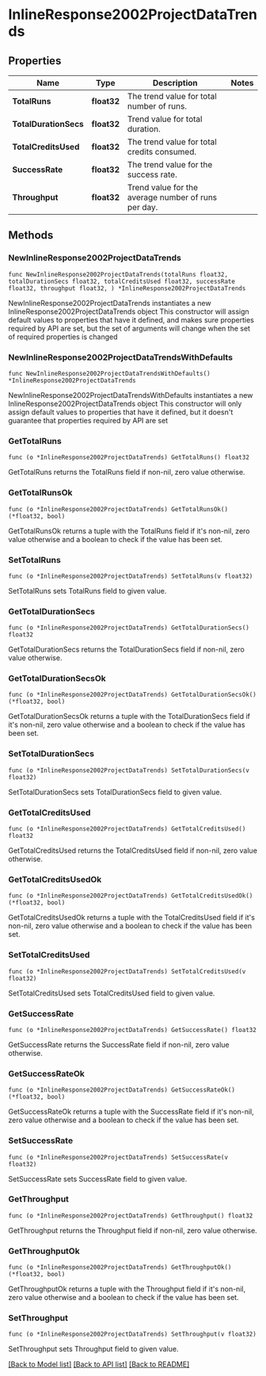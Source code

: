 # InlineResponse2002ProjectDataTrends

## Properties

Name | Type | Description | Notes
------------ | ------------- | ------------- | -------------
**TotalRuns** | **float32** | The trend value for total number of runs. | 
**TotalDurationSecs** | **float32** | Trend value for total duration. | 
**TotalCreditsUsed** | **float32** | The trend value for total credits consumed. | 
**SuccessRate** | **float32** | The trend value for the success rate. | 
**Throughput** | **float32** | Trend value for the average number of runs per day. | 

## Methods

### NewInlineResponse2002ProjectDataTrends

`func NewInlineResponse2002ProjectDataTrends(totalRuns float32, totalDurationSecs float32, totalCreditsUsed float32, successRate float32, throughput float32, ) *InlineResponse2002ProjectDataTrends`

NewInlineResponse2002ProjectDataTrends instantiates a new InlineResponse2002ProjectDataTrends object
This constructor will assign default values to properties that have it defined,
and makes sure properties required by API are set, but the set of arguments
will change when the set of required properties is changed

### NewInlineResponse2002ProjectDataTrendsWithDefaults

`func NewInlineResponse2002ProjectDataTrendsWithDefaults() *InlineResponse2002ProjectDataTrends`

NewInlineResponse2002ProjectDataTrendsWithDefaults instantiates a new InlineResponse2002ProjectDataTrends object
This constructor will only assign default values to properties that have it defined,
but it doesn't guarantee that properties required by API are set

### GetTotalRuns

`func (o *InlineResponse2002ProjectDataTrends) GetTotalRuns() float32`

GetTotalRuns returns the TotalRuns field if non-nil, zero value otherwise.

### GetTotalRunsOk

`func (o *InlineResponse2002ProjectDataTrends) GetTotalRunsOk() (*float32, bool)`

GetTotalRunsOk returns a tuple with the TotalRuns field if it's non-nil, zero value otherwise
and a boolean to check if the value has been set.

### SetTotalRuns

`func (o *InlineResponse2002ProjectDataTrends) SetTotalRuns(v float32)`

SetTotalRuns sets TotalRuns field to given value.


### GetTotalDurationSecs

`func (o *InlineResponse2002ProjectDataTrends) GetTotalDurationSecs() float32`

GetTotalDurationSecs returns the TotalDurationSecs field if non-nil, zero value otherwise.

### GetTotalDurationSecsOk

`func (o *InlineResponse2002ProjectDataTrends) GetTotalDurationSecsOk() (*float32, bool)`

GetTotalDurationSecsOk returns a tuple with the TotalDurationSecs field if it's non-nil, zero value otherwise
and a boolean to check if the value has been set.

### SetTotalDurationSecs

`func (o *InlineResponse2002ProjectDataTrends) SetTotalDurationSecs(v float32)`

SetTotalDurationSecs sets TotalDurationSecs field to given value.


### GetTotalCreditsUsed

`func (o *InlineResponse2002ProjectDataTrends) GetTotalCreditsUsed() float32`

GetTotalCreditsUsed returns the TotalCreditsUsed field if non-nil, zero value otherwise.

### GetTotalCreditsUsedOk

`func (o *InlineResponse2002ProjectDataTrends) GetTotalCreditsUsedOk() (*float32, bool)`

GetTotalCreditsUsedOk returns a tuple with the TotalCreditsUsed field if it's non-nil, zero value otherwise
and a boolean to check if the value has been set.

### SetTotalCreditsUsed

`func (o *InlineResponse2002ProjectDataTrends) SetTotalCreditsUsed(v float32)`

SetTotalCreditsUsed sets TotalCreditsUsed field to given value.


### GetSuccessRate

`func (o *InlineResponse2002ProjectDataTrends) GetSuccessRate() float32`

GetSuccessRate returns the SuccessRate field if non-nil, zero value otherwise.

### GetSuccessRateOk

`func (o *InlineResponse2002ProjectDataTrends) GetSuccessRateOk() (*float32, bool)`

GetSuccessRateOk returns a tuple with the SuccessRate field if it's non-nil, zero value otherwise
and a boolean to check if the value has been set.

### SetSuccessRate

`func (o *InlineResponse2002ProjectDataTrends) SetSuccessRate(v float32)`

SetSuccessRate sets SuccessRate field to given value.


### GetThroughput

`func (o *InlineResponse2002ProjectDataTrends) GetThroughput() float32`

GetThroughput returns the Throughput field if non-nil, zero value otherwise.

### GetThroughputOk

`func (o *InlineResponse2002ProjectDataTrends) GetThroughputOk() (*float32, bool)`

GetThroughputOk returns a tuple with the Throughput field if it's non-nil, zero value otherwise
and a boolean to check if the value has been set.

### SetThroughput

`func (o *InlineResponse2002ProjectDataTrends) SetThroughput(v float32)`

SetThroughput sets Throughput field to given value.



[[Back to Model list]](../README.md#documentation-for-models) [[Back to API list]](../README.md#documentation-for-api-endpoints) [[Back to README]](../README.md)


